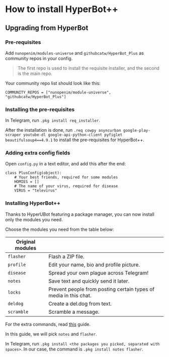 # How to install HyperBot++
## Upgrading from HyperBot
### Pre-requisites
Add `nunopenim/modules-universe` and `githubcatw/HyperBot_Plus` as community repos in your config.

> The first repo is used to install the requisite installer, and the second is the main repo.

Your community repo list should look like this:

`COMMUNITY_REPOS = ["nunopenim/module-universe", "githubcatw/HyperBot_Plus"]`
### Installing the pre-requisites
In Telegram, run `.pkg install req_installer`.

After the installation is done, run `.req cowpy asyncurban google-play-scraper youtube-dl google-api-python-client pyfiglet beautifulsoup4==4.9.1` to install the pre-requisites for HyperBot++.

### Adding extra config fields
Open `config.py` in a text editor, and add this after the end:
```
class PlusConfig(object):
    # Your best friends, required for some modules
    HOMIES = []
    # The name of your virus, required for disease
    VIRUS = "televirus"
```

### Installing HyperBot++
Thanks to HyperUBot featuring a package manager, you can now install only the modules you need.

Choose the modules you need from the table below:

|**Original modules**||
|-----|-----|
|`flasher`|Flash a ZIP file.|
|`profile`|Edit your name, bio and profile picture.|
|`disease`|Spread your own plague across Telegram!|
|`notes`|Save text and quickly send it later.|
|`locks`|Prevent people from posting certain types of media in this chat.|
|`deldog`|Create a del.dog from text.|
|`scramble`|Scramble a message.|

For the extra commands, read [this](https://github.com/githubcatw/HyperBot_Plus/blob/master/guides/Installing_Old_Extra_Commands.md) guide.

In this guide, we will pick `notes` and `flasher`.

In Telegram, run `.pkg install <the packages you picked, separated with spaces>`. In our case, the command is `.pkg install notes flasher`.
